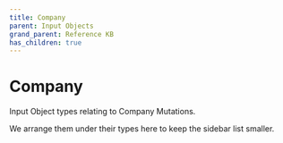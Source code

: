 ```yaml
---
title: Company
parent: Input Objects
grand_parent: Reference KB
has_children: true
---
```


# Company

Input Object types relating to Company Mutations.

We arrange them under their types here to keep the sidebar list smaller.

